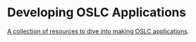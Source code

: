 Developing OSLC Applications
============================

[A collection of resources to dive into making OSLC applications](http://oslc.github.io/developing-oslc-applications/).

